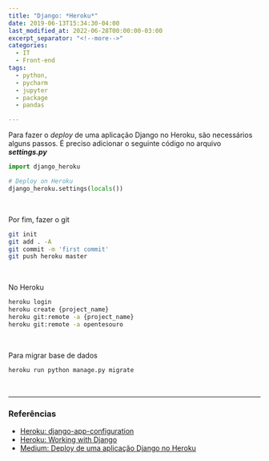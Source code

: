 ```yaml
---
title: "Django: *Heroku*"
date: 2019-06-13T15:34:30-04:00
last_modified_at: 2022-06-28T00:00:00-03:00
excerpt_separator: "<!--more-->"
categories:
  - IT
  - Front-end
tags:
  - python,
  - pycharm
  - jupyter
  - package
  - pandas

---
```


Para fazer o _deploy_ de uma aplicação Django no Heroku, são necessários alguns passos. É preciso adicionar o seguinte código no arquivo **_settings.py_**

```python
import django_heroku

# Deploy on Heroku
django_heroku.settings(locals())
```

<br>

Por fim, fazer o git

```bash
git init
git add . -A
git commit -m 'first commit'
git push heroku master
```

<br>

No Heroku

```bash
heroku login
heroku create {project_name}
heroku git:remote -a {project_name}
heroku git:remote -a opentesouro
```

<br>

Para migrar base de dados

```bash
heroku run python manage.py migrate
```

<br>

---

### Referências

- [Heroku: django-app-configuration](https://devcenter.heroku.com/articles/django-app-configuration)
- [Heroku: Working with Django](https://devcenter.heroku.com/categories/working-with-django)
- [Medium: Deploy de uma aplicação Django no Heroku](https://medium.com/@renatojlelis/deploy-de-uma-aplica%C3%A7%C3%A3o-django-no-heroku-267ae0842410)
